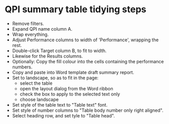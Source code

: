 # QPI summary table tidying steps
* Remove filters.
* Expand QPI name column A.
* Wrap everything.
* Adjust Performance columns to width of 'Performance', wrapping the rest. 
* Double-click Target column B, to fit to width.
* Likewise for the Results columns. 
* Optionally: Copy the fill colour into the cells containing the performance numbers. 
* Copy and paste into Word template draft summary report. 
* Set to landscape, so as to fit in the page: 
  - select the table
  - open the layout dialog from the Word ribbon
  - check the box to apply to the selected text only
  - choose landscape 
* Set style of the table text to "Table text" font. 
* Set style of number columns to "Table body number only right aligned".
* Select heading row, and set tyle to "Table head".
